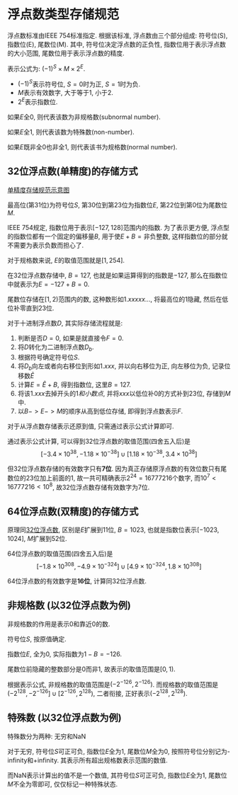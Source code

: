 # 浮点数类型存储规范

浮点数标准由IEEE 754标准指定. 根据该标准, 浮点数由三个部分组成: 符号位(S), 指数位(E), 尾数位(M). 其中, 符号位决定浮点数的正负性, 指数位用于表示浮点数的大小范围, 尾数位用于表示浮点数的精度.

表示公式为: $(-1)^{S} \times M \times 2^E$.
- $(-1)^S$表示符号位, $S=0$时为正, $S=1$时为负.
- $M$表示有效数字, 大于等于$1$, 小于$2$.
- $2^E$表示指数位.

如果$E$全0, 则代表该数为非规格数(subnormal number).

如果$E$全1, 则代表该数为特殊数(non-number).

如果$E$既非全0也非全1, 则代表该书为规格数(normal number).

## 32位浮点数(单精度)的存储方式

[单精度存储规范示意图](../resources/float.png)

最高位(第31位)为符号位$S$, 第30位到第23位为指数位$E$, 第22位到第0位为尾数位$M$.

IEEE 754规定, 指数位用于表示$[-127, 128]$范围内的指数. 为了表示更方便, 浮点型的指数位都有一个固定的偏移量$B$, 用于使$E + B = \text{非负整数}$, 这样指数位的部分就不需要为表示负数而担心了.

对于规格数来说, $E$的取值范围就是$[1, 254]$.

在32位浮点数存储中, $B=127$, 也就是如果运算得到的指数是$-127$, 那么在指数位中就表示为$E = -127 + B = 0$.

尾数位存储在$[1, 2)$范围内的数, 这种数形如$1.xxxxx...$, 将最高位的$1$隐藏, 然后在低位补零直到$23$位.

对于十进制浮点数$D$, 其实际存储流程就是:
1. 判断是否$D=0$, 如果是就直接令$F=0$.
2. 将$D$转化为二进制浮点数$D_b$.
3. 根据符号确定符号位$S$.
4. 将$D_b$向左或者向右移位到形如$1.xxx$, 并以向右移位为正, 向左移位为负, 记录位移数$\widetilde{E}$
5. 计算$E = \widetilde{E} + B$, 得到指数位, 这里$B=127$.
6. 将该$1.xxx$去掉开头的$1和小数点$, 并将$xxx$以低位补0的方式补到23位, 存储到$M$中.
7. 以$B -> E -> M$的顺序从高到低位存储, 即得到浮点数表示$F$.

对于从浮点数存储表示还原到值, 只需通过表示公式计算即可.

通过表示公式计算, 可以得到32位浮点数的取值范围(四舍五入后)是$$[-3.4\times10^{38}, -1.18\times10^{-38}]\cup [1.18\times10^{-38}, 3.4\times10^{38}]$$

但32位浮点数存储的有效数字只有**7位**. 因为真正存储原浮点数的有效位数只有尾数位的23位加上前面的1, 故一共可精确表示$2^{24}=16777216$个数字, 而$10^7 < 16777216 < 10^8$, 故32位浮点数存储有效数字为7位.

## 64位浮点数(双精度)的存储方式

原理同[32位浮点数](#32位浮点数单精度的存储方式), 区别是$E$扩展到11位, $B=1023$, 也就是指数位表示$[-1023, 1024]$, $M$扩展到52位.

64位浮点数的取值范围(四舍五入后)是$$[-1.8\times10^{308}, -4.9\times10^{-324}]\cup[4.9\times10^{-324}, 1.8\times10^{308}]$$

64位浮点数的有效数字是**16位**, 计算同32位浮点数.

## 非规格数 (以32位浮点数为例)

非规格数的作用是表示$0$和靠近$0$的数.

符号位$S$, 按原值确定.

指数位$E$, 全为0, 实际指数为$1-B=-126$.

尾数位前隐藏的整数部分是$0$而非$1$, 故表示的取值范围是$[0, 1)$.

根据表示公式, 非规格数的取值范围是$(-2^{-126}, 2^{-126})$. 而规格数的取值范围是$(-2^{128}, -2^{-126}] \cup [2^{-126}, 2^{128})$, 二者衔接, 正好表示$(-2^{128}, 2^{128})$.

## 特殊数 (以32位浮点数为例)

特殊数分为两种: 无穷和NaN

对于无穷, 符号位$S$可正可负, 指数位$E$全为1, 尾数位$M$全为0, 按照符号位分别记为-infinity和+infinity. 其表示所有超出规格数表示范围的数值.

而NaN表示计算出的值不是一个数值, 其符号位$S$可正可负, 指数位$E$全为1, 尾数位$M$不全为零即可, 仅仅标记一种特殊状态.